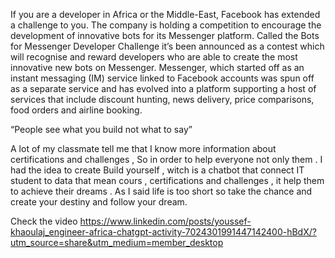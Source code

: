  


If you are a developer in Africa or the Middle-East, Facebook has extended a challenge to you. The company is holding a competition to encourage the development of innovative bots for its Messenger platform. Called the Bots for Messenger Developer Challenge it’s been announced as a contest which will recognise and reward developers who are able to create the most innovative new bots on Messenger. Messenger, which started off as an instant messaging (IM) service linked to Facebook accounts was spun off as a separate service and has evolved into a platform supporting a host of services that include discount hunting, news delivery, price comparisons, food orders and airline booking.


“People see what you build not what to say” 

A lot of my classmate tell me that I know more information about certifications and challenges , So in order to help everyone not only them . I had the idea to create Build yourself , witch is a chatbot that connect IT student to data that mean cours , certifications and challenges , it help them to achieve their dreams . As I said life is too short so take the chance and create your destiny and follow your dream.

Check the video 
https://www.linkedin.com/posts/youssef-khaoulaj_engineer-africa-chatgpt-activity-7024301991447142400-hBdX/?utm_source=share&utm_medium=member_desktop
